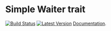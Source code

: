 Simple Waiter trait
===================

[![Build
Status](https://travis-ci.org/dtantsur/rust-waiter.svg?branch=master)](https://travis-ci.org/dtantsur/rust-waiter)
[![Latest
Version](https://img.shields.io/crates/v/waiter.svg)](https://crates.io/crates/waiter)
[Documentation](https://docs.rs/waiter/).
